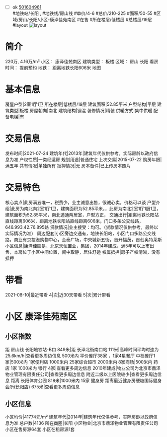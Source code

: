 - [ ] ok [501604961](https://bj.5i5j.com/ershoufang/501604961.html)  
 #地铁站/长阳 ,  #地铁线/房山线
#单价/4-6 #总价/210-225 #面积/50-55   #区域/房山/长阳/小区-康泽佳苑南区 #在售 #所在楼层/低楼层 #总楼层/19层 #layout 
![layout](http://image2a.5i5j.com/scm/HOUSE_CUSTOMER/8c582362352649e0af9b075f970924a0.jpg_P5.jpg) 
# 简介 
 220万,  4.16万/m² 
小区： 康泽佳苑南区
建筑类型： 板楼
区域： 房山 长阳
看房时间： 提前预约
地铁： 距离地铁长阳606米 地图
# 基本信息 
 房屋户型|2室1厅1卫
所在楼层|低楼层/19层
建筑面积|52.85平米
户型结构|平层
建筑类型|板楼
房屋朝向|南北
建筑结构|钢混
装修情况|精装
供暖方式|集中供暖
配备电梯|有
# 交易信息 
 发布时间|2021-07-24
建筑年代|2013年|建筑年代仅供参考，实际房龄以政府信息为准
产权性质|一类经适房
规划用途|普通住宅
上次交易|2015-07-22
购房年限|满五年
共有情况|单独所有
抵押情况|无
房本备件|已上传房本照片
# 交易特色 
 核心卖点|此房满五唯一，税费少，业主诚意出售，很诚心卖，价格可以谈
户型介绍|此房为南北向2室1厅1卫，建筑面积为52.85平米，，此房为南北2室1厅1厨1卫，建筑面积为52.85平米，南北透通两居室，户型方正，
交通出行|距离地铁长阳站直线距离606米，距离地铁长阳站直线距离606米，门口多条公交线路，646.993.42.76.895路
贷款情况|业主接受：均可。（贷款情况仅供参考，最终以实际情况为准）
周边配套|小区旁边交通有，地铁长阳站，小区门口多路公交线路，商业有京投港购物中心，金泰广场，中央城新五街，首开福茂，首创奥特莱斯
小区信息|康泽佳园是，北京天恒置业，集团，2014年建成，满5年可以上市出售，本房位于小区中间位置，闹中取静，居住舒适
权属抵押|房子产权清晰，没有抵押
# 带看 
 2021-08-10|最近带看	 4|次|近30天带看	 5|次|累计带看
# 小区 康泽佳苑南区
## 小区指数 
 距 房山线 长阳地铁站-B口 849米|距 长泽北街南口站 111米|高峰时间平均时速为25.6km/h|查看更多周边信息
500米内 平价餐厅38家 ，1家4星餐厅
中档餐厅1家|500米内 1家便利店
1000米内 25家综合超市
2000米内 8家商场|500米内 药店 1家
1000米内 银行 4家|查看更多周边信息
2010年建成|物业公司为北京市鼎泽物业管理有限责任公司|查看更多周边信息
附近二级以上医院较少|查看更多周边信息
距离 长阳体育公园 818米|1000米内 15家 健身房
距离最近健身房硬糖国际健身会所(长阳店) 675米|查看更多周边信息
## 小区信息 
 小区均价|41774元/m²
建筑年代|2014年|建筑年代仅供参考，实际房龄以政府信息为准
总户数|4136
所在商圈|长阳
小区物业|北京市鼎泽物业管理有限责任公司
小区在售房源64套
小区在租房源1套
